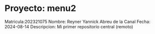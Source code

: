 # Proyecto: menu2
Matricula:202321075
Nombre: Reyner Yannick Abreu de la Canal
Fecha: 2024-08-14
Descripcion: Mi primer repositorio central (remoto)
